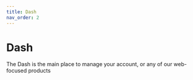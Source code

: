 ```yaml
---
title: Dash
nav_order: 2
---
```


# Dash

The Dash is the main place to manage your account, or any of our web-focused products
